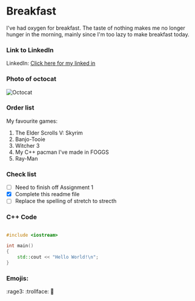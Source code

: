 # Breakfast

I've had oxygen for breakfast. The taste of nothing makes me no longer hunger in the morning, mainly since I'm too lazy to make breakfast today.


### Link to LinkedIn
LinkedIn: [Click here for my linked in](https://www.linkedin.com/in/liam-powell-775560150/)


### Photo of octocat
![Octocat](https://github.com/LPowell1999/week10demo/blob/main/octocat.png)

### Order list

My favourite games:

1. The Elder Scrolls V: Skyrim
2. Banjo-Tooie
3. Witcher 3
4. My C++ pacman I've made in FOGGS
5. Ray-Man

### Check list
- [ ] Need to finish off Assignment 1
- [x] Complete this readme file
- [ ] Replace the spelling of stretch to strecth

### C++ Code

```c++

#include <iostream>

int main()
{
    std::cout << "Hello World!\n";
}
```
### Emojis:
:rage3: :trollface: :new_moon_with_face: 
